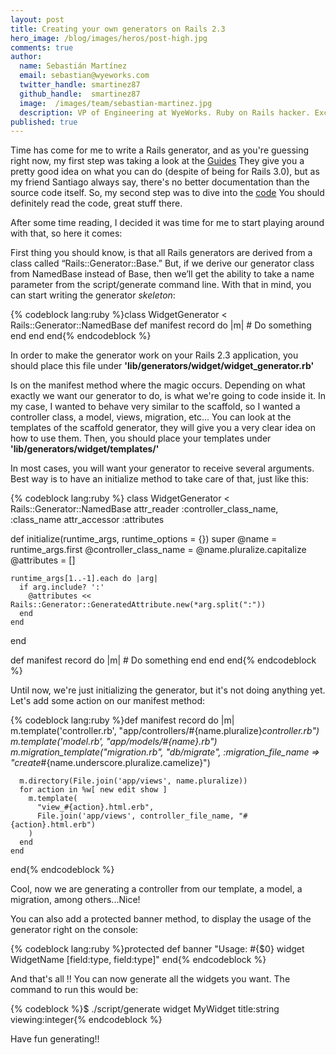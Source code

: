 ```yaml
---
layout: post
title: Creating your own generators on Rails 2.3
hero_image: /blog/images/heros/post-high.jpg
comments: true
author:
  name: Sebastián Martínez
  email: sebastian@wyeworks.com
  twitter_handle: smartinez87
  github_handle:  smartinez87
  image:  /images/team/sebastian-martinez.jpg
  description: VP of Engineering at WyeWorks. Ruby on Rails hacker. ExceptionNotification maintainer. Coffee & bacon lover.
published: true
---
```

Time has come for me to write a Rails generator, and as you're guessing right now, my first step was taking a look at the [Guides](http://guides.rubyonrails.org/generators.html.)
They give you a pretty good idea on what you can do (despite of being for Rails 3.0), but as my friend Santiago always say, there's no better documentation than the source code itself. So, my second step was to dive into the [code](http://github.com/rails/rails/tree/2-3-stable/railties/lib/rails_generator/.) You should definitely read the code, great stuff there.

<!--more-->

After some time reading, I decided it was time for me to start playing around with that, so here it comes:

First thing you should know, is that all Rails generators are derived from a class called “Rails::Generator::Base.” But, if we derive our generator class from NamedBase instead of Base, then we’ll get the ability to take a name parameter from the script/generate command line. With that in mind, you can start writing the generator *skeleton*:

{% codeblock lang:ruby %}class WidgetGenerator < Rails::Generator::NamedBase
  def manifest
    record do |m|
      # Do something
    end
  end
end{% endcodeblock %}

In order to make the generator work on your Rails 2.3 application, you should place this file under **'lib/generators/widget/widget_generator.rb'**

Is on the manifest method where the magic occurs. Depending on what exactly we want our generator to do, is what we're going to code inside it.
In my case, I wanted to behave very similar to the scaffold, so I wanted a controller class, a model, views, migration, etc... You can look at the templates of the scaffold generator, they will give you a very clear idea on how to use them. Then, you should place your templates under **'lib/generators/widget/templates/'**

In most cases, you will want your generator to receive several arguments. Best way is to have an initialize method to take care of that, just like this:

{% codeblock lang:ruby %}
class WidgetGenerator < Rails::Generator::NamedBase
  attr_reader   :controller_class_name,
                :class_name
  attr_accessor :attributes
  
def initialize(runtime_args, runtime_options = {})
    super
    @name = runtime_args.first
    @controller_class_name = @name.pluralize.capitalize
    @attributes = []

    runtime_args[1..-1].each do |arg|
      if arg.include? ':'
        @attributes << Rails::Generator::GeneratedAttribute.new(*arg.split(":"))
      end
    end
  end

  def manifest
    record do |m|
      # Do something
    end
  end
end{% endcodeblock %}

Until now, we're just initializing the generator, but it's not doing anything yet. Let's add some action on our manifest method:

{% codeblock lang:ruby %}def manifest
    record do |m|
      m.template('controller.rb', "app/controllers/#{name.pluralize}_controller.rb")
      m.template('model.rb', "app/models/#{name}.rb")
      m.migration_template("migration.rb", "db/migrate", :migration_file_name => "create_#{name.underscore.pluralize.camelize}")

      m.directory(File.join('app/views', name.pluralize))
      for action in %w[ new edit show ]
        m.template(
          "view_#{action}.html.erb",
          File.join('app/views', controller_file_name, "#{action}.html.erb")
        )
      end
    end
  end{% endcodeblock %}

Cool, now we are generating a controller from our template, a model, a migration, among others...Nice!

You can also add a protected banner method, to display the usage of the generator right on the console:

{% codeblock lang:ruby %}protected
    def banner
      "Usage: #{$0} widget WidgetName [field:type, field:type]"
    end{% endcodeblock %}

And that's all !! You can now generate all the widgets you want.
The command to run this would be:

{% codeblock %}$ ./script/generate widget MyWidget title:string viewing:integer{% endcodeblock %}

Have fun generating!! 
